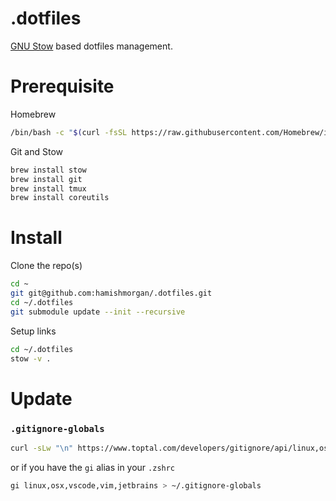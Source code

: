# .dotfiles

[GNU Stow](https://www.gnu.org/software/stow/) based dotfiles management.

# Prerequisite

Homebrew

```sh
/bin/bash -c "$(curl -fsSL https://raw.githubusercontent.com/Homebrew/install/HEAD/install.sh)"
```

Git and Stow
```sh
brew install stow
brew install git
brew install tmux
brew install coreutils
```

# Install

Clone the repo(s)

```sh
cd ~
git git@github.com:hamishmorgan/.dotfiles.git
cd ~/.dotfiles
git submodule update --init --recursive
```

Setup links

```sh
cd ~/.dotfiles
stow -v .
```


# Update

### `.gitignore-globals`

```sh
curl -sLw "\n" https://www.toptal.com/developers/gitignore/api/linux,osx,vscode,vim,jetbrains > ~/.gitignore-globals
```

or if you have the `gi` alias in your `.zshrc`

```sh
gi linux,osx,vscode,vim,jetbrains > ~/.gitignore-globals
```
